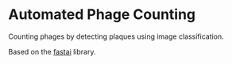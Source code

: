 # Automated Phage Counting
Counting phages by detecting plaques using image classification.

Based on the [fastai](https://docs.fast.ai/) library.
